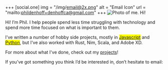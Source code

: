 +++
[social.one]
    img = "/img/email@2x.png"
    alt = "Email Icon"
    url = "mailto:phildenhoff+denhoffca@gmail.com"
+++
<span class="profile-photo">
   <img src="./img/phildenhoff-headshot.jpg" alt="Photo of me. Hi!" title="That's me!">
</span>

Hi! I’m Phil. I help people spend less time struggling with technology and
spend more time focused on what is important to them.

I've written a number of hobby side projects, mostly in
<mark class="highlight--yellow">[Javascript](/projects/#start-page)</mark>
and
<mark class="highlight--blue">[Python](/projects/#hirethissnake)</mark>, but
I've also worked with Rust, Nim, Scala, and Adobe XD.

For more about what I've done, check out my [projects](/projects)!

If you’ve got something you think I’d be interested in, don’t hesitate to email:
